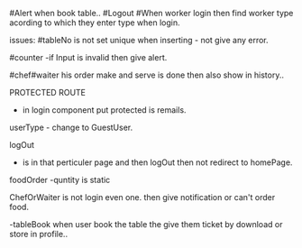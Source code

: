 #Alert when book table..
#Logout
#When worker login then find worker type acording to which they enter type when login.


issues:
#tableNo is not set unique when inserting - not give any error.


#counter
-if Input is invalid then give alert.

#chef#waiter 
his order make and serve is done then also show in history..

PROTECTED ROUTE 
- in login component put protected is remails.

userType - change to GuestUser.

logOut
- is in that perticuler page and then logOut then not redirect to homePage. 

foodOrder
-quntity is static

ChefOrWaiter is not login even one.
then give notification or can't order food.

-tableBook
when user book the table the give them ticket by download or store in profile..

